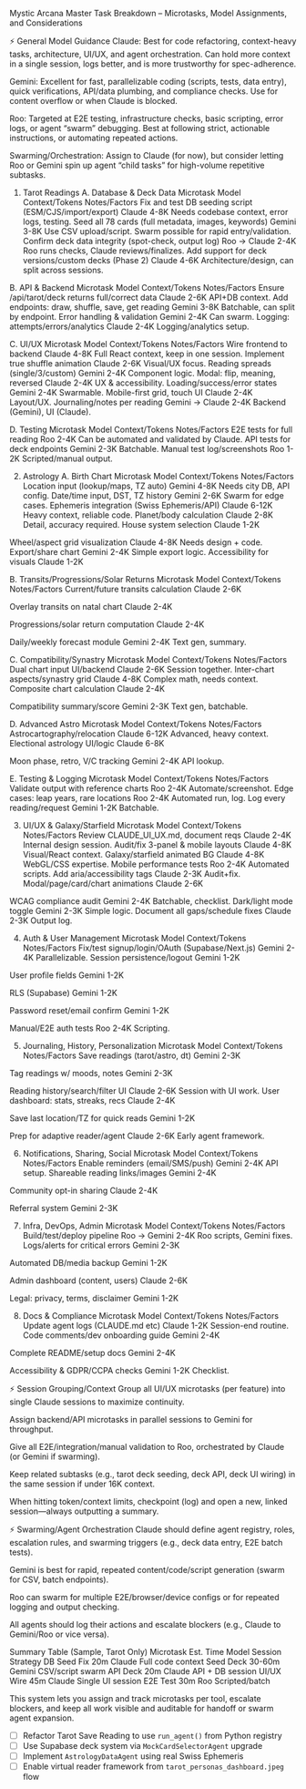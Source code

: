 
Mystic Arcana Master Task Breakdown – Microtasks, Model Assignments, and Considerations

⚡ General Model Guidance
Claude: Best for code refactoring, context-heavy tasks, architecture, UI/UX, and agent orchestration. Can hold more context in a single session, logs better, and is more trustworthy for spec-adherence.


Gemini: Excellent for fast, parallelizable coding (scripts, tests, data entry), quick verifications, API/data plumbing, and compliance checks. Use for content overflow or when Claude is blocked.


Roo: Targeted at E2E testing, infrastructure checks, basic scripting, error logs, or agent “swarm” debugging. Best at following strict, actionable instructions, or automating repeated actions.


Swarming/Orchestration: Assign to Claude (for now), but consider letting Roo or Gemini spin up agent “child tasks” for high-volume repetitive subtasks.



1. Tarot Readings
A. Database & Deck Data
Microtask
Model
Context/Tokens
Notes/Factors
Fix and test DB seeding script (ESM/CJS/import/export)
Claude
4-8K
Needs codebase context, error logs, testing.
Seed all 78 cards (full metadata, images, keywords)
Gemini
3-8K
Use CSV upload/script. Swarm possible for rapid entry/validation.
Confirm deck data integrity (spot-check, output log)
Roo → Claude
2-4K
Roo runs checks, Claude reviews/finalizes.
Add support for deck versions/custom decks (Phase 2)
Claude
4-6K
Architecture/design, can split across sessions.

B. API & Backend
Microtask
Model
Context/Tokens
Notes/Factors
Ensure /api/tarot/deck returns full/correct data
Claude
2-6K
API+DB context.
Add endpoints: draw, shuffle, save, get reading
Gemini
3-8K
Batchable, can split by endpoint.
Error handling & validation
Gemini
2-4K
Can swarm.
Logging: attempts/errors/analytics
Claude
2-4K
Logging/analytics setup.

C. UI/UX
Microtask
Model
Context/Tokens
Notes/Factors
Wire frontend to backend
Claude
4-8K
Full React context, keep in one session.
Implement true shuffle animation
Claude
2-6K
Visual/UX focus.
Reading spreads (single/3/custom)
Gemini
2-4K
Component logic.
Modal: flip, meaning, reversed
Claude
2-4K
UX & accessibility.
Loading/success/error states
Gemini
2-4K
Swarmable.
Mobile-first grid, touch UI
Claude
2-4K
Layout/UX.
Journaling/notes per reading
Gemini → Claude
2-4K
Backend (Gemini), UI (Claude).

D. Testing
Microtask
Model
Context/Tokens
Notes/Factors
E2E tests for full reading
Roo
2-4K
Can be automated and validated by Claude.
API tests for deck endpoints
Gemini
2-3K
Batchable.
Manual test log/screenshots
Roo
1-2K
Scripted/manual output.


2. Astrology
A. Birth Chart
Microtask
Model
Context/Tokens
Notes/Factors
Location input (lookup/maps, TZ auto)
Gemini
4-8K
Needs city DB, API config.
Date/time input, DST, TZ history
Gemini
2-6K
Swarm for edge cases.
Ephemeris integration (Swiss Ephemeris/API)
Claude
6-12K
Heavy context, reliable code.
Planet/body calculation
Claude
2-8K
Detail, accuracy required.
House system selection
Claude
1-2K


Wheel/aspect grid visualization
Claude
4-8K
Needs design + code.
Export/share chart
Gemini
2-4K
Simple export logic.
Accessibility for visuals
Claude
1-2K



B. Transits/Progressions/Solar Returns
Microtask
Model
Context/Tokens
Notes/Factors
Current/future transits calculation
Claude
2-6K


Overlay transits on natal chart
Claude
2-4K


Progressions/solar return computation
Claude
2-4K


Daily/weekly forecast module
Gemini
2-4K
Text gen, summary.

C. Compatibility/Synastry
Microtask
Model
Context/Tokens
Notes/Factors
Dual chart input UI/backend
Claude
2-6K
Session together.
Inter-chart aspects/synastry grid
Claude
4-8K
Complex math, needs context.
Composite chart calculation
Claude
2-4K


Compatibility summary/score
Gemini
2-3K
Text gen, batchable.

D. Advanced Astro
Microtask
Model
Context/Tokens
Notes/Factors
Astrocartography/relocation
Claude
6-12K
Advanced, heavy context.
Electional astrology UI/logic
Claude
6-8K


Moon phase, retro, V/C tracking
Gemini
2-4K
API lookup.

E. Testing & Logging
Microtask
Model
Context/Tokens
Notes/Factors
Validate output with reference charts
Roo
2-4K
Automate/screenshot.
Edge cases: leap years, rare locations
Roo
2-4K
Automated run, log.
Log every reading/request
Gemini
1-2K
Batchable.


3. UI/UX & Galaxy/Starfield
Microtask
Model
Context/Tokens
Notes/Factors
Review CLAUDE_UI_UX.md, document reqs
Claude
2-4K
Internal design session.
Audit/fix 3-panel & mobile layouts
Claude
4-8K
Visual/React context.
Galaxy/starfield animated BG
Claude
4-8K
WebGL/CSS expertise.
Mobile performance tests
Roo
2-4K
Automated scripts.
Add aria/accessibility tags
Claude
2-3K
Audit+fix.
Modal/page/card/chart animations
Claude
2-6K


WCAG compliance audit
Gemini
2-4K
Batchable, checklist.
Dark/light mode toggle
Gemini
2-3K
Simple logic.
Document all gaps/schedule fixes
Claude
2-3K
Output log.


4. Auth & User Management
Microtask
Model
Context/Tokens
Notes/Factors
Fix/test signup/login/OAuth (Supabase/Next.js)
Gemini
2-4K
Parallelizable.
Session persistence/logout
Gemini
1-2K


User profile fields
Gemini
1-2K


RLS (Supabase)
Gemini
1-2K


Password reset/email confirm
Gemini
1-2K


Manual/E2E auth tests
Roo
2-4K
Scripting.


5. Journaling, History, Personalization
Microtask
Model
Context/Tokens
Notes/Factors
Save readings (tarot/astro, dt)
Gemini
2-3K


Tag readings w/ moods, notes
Gemini
2-3K


Reading history/search/filter UI
Claude
2-6K
Session with UI work.
User dashboard: stats, streaks, recs
Claude
2-4K


Save last location/TZ for quick reads
Gemini
1-2K


Prep for adaptive reader/agent
Claude
2-6K
Early agent framework.


6. Notifications, Sharing, Social
Microtask
Model
Context/Tokens
Notes/Factors
Enable reminders (email/SMS/push)
Gemini
2-4K
API setup.
Shareable reading links/images
Gemini
2-4K


Community opt-in sharing
Claude
2-4K


Referral system
Gemini
2-3K




7. Infra, DevOps, Admin
Microtask
Model
Context/Tokens
Notes/Factors
Build/test/deploy pipeline
Roo → Gemini
2-4K
Roo scripts, Gemini fixes.
Logs/alerts for critical errors
Gemini
2-3K


Automated DB/media backup
Gemini
1-2K


Admin dashboard (content, users)
Claude
2-6K


Legal: privacy, terms, disclaimer
Gemini
1-2K




8. Docs & Compliance
Microtask
Model
Context/Tokens
Notes/Factors
Update agent logs (CLAUDE.md etc)
Claude
1-2K
Session-end routine.
Code comments/dev onboarding guide
Gemini
2-4K


Complete README/setup docs
Gemini
2-4K


Accessibility & GDPR/CCPA checks
Gemini
1-2K
Checklist.


⚡ Session Grouping/Context
Group all UI/UX microtasks (per feature) into single Claude sessions to maximize continuity.


Assign backend/API microtasks in parallel sessions to Gemini for throughput.


Give all E2E/integration/manual validation to Roo, orchestrated by Claude (or Gemini if swarming).


Keep related subtasks (e.g., tarot deck seeding, deck API, deck UI wiring) in the same session if under 16K context.


When hitting token/context limits, checkpoint (log) and open a new, linked session—always outputting a summary.



⚡ Swarming/Agent Orchestration
Claude should define agent registry, roles, escalation rules, and swarming triggers (e.g., deck data entry, E2E batch tests).


Gemini is best for rapid, repeated content/code/script generation (swarm for CSV, batch endpoints).


Roo can swarm for multiple E2E/browser/device configs or for repeated logging and output checking.


All agents should log their actions and escalate blockers (e.g., Claude to Gemini/Roo or vice versa).



Summary Table (Sample, Tarot Only)
Microtask
Est. Time
Model
Session Strategy
DB Seed Fix
20m
Claude
Full code context
Seed Deck
30-60m
Gemini
CSV/script swarm
API Deck
20m
Claude
API + DB session
UI/UX Wire
45m
Claude
Single UI session
E2E Test
30m
Roo
Scripted/batch


This system lets you assign and track microtasks per tool, escalate blockers, and keep all work visible and auditable for handoff or swarm agent expansion.

- [ ] Refactor Tarot Save Reading to use `run_agent()` from Python registry
- [ ] Use Supabase deck system via `MockCardSelectorAgent` upgrade
- [ ] Implement `AstrologyDataAgent` using real Swiss Ephemeris
- [ ] Enable virtual reader framework from `tarot_personas_dashboard.jpeg` flow
